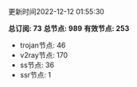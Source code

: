更新时间2022-12-12 01:55:30

**总订阅: 73**
**总节点: 989**
**有效节点: 253**
- trojan节点: 46
- v2ray节点: 170
- ss节点: 36
- ssr节点: 1
